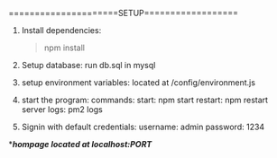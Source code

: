 =====================SETUP==================

1) Install dependencies:
    > npm install

2) Setup database:
    run db.sql in mysql

3) setup environment variables:
    located at /config/environment.js

4) start the program:
    commands:
        start: npm start
        restart: npm restart
        server logs: pm2 logs

5) Signin with default credentials:
    username: admin
    password: 1234


****hompage located at localhost:PORT***
